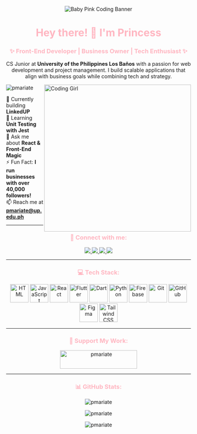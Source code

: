 <!-- Baby Pink Programmer Aesthetic ✨ -->
<p align="center">
  <img src="https://media2.giphy.com/media/v1.Y2lkPTc5MGI3NjExcGZ4cHljem4xY2xyNGc3MXhnODlvaWE3c3YyY216dWNzMDVvbDJ2MiZlcD12MV9pbnRlcm5hbF9naWZfYnlfaWQmY3Q9Zw/137EaR4vAOCn1S/giphy.gif"
alt="Baby Pink Coding Banner">
</p>

<h1 align="center" style="color:#ffb6c1;">Hey there! 💖 I'm Princess</h1>
<h3 align="center" style="color:#ffb6c1;">✨ Front-End Developer | Business Owner | Tech Enthusiast ✨</h3>

<p align="center">
  CS Junior at <b>University of the Philippines Los Baños</b> with a passion for web development and project management. I build scalable applications that align with business goals while combining tech and strategy.
</p>

<img align="right" alt="Coding Girl" width="400" src="https://media.giphy.com/media/MIGbtLZoVjbl0bYbAd/giphy.gif">

<p align="left"> 
  <img src="https://komarev.com/ghpvc/?username=pmariate&label=Profile%20views&color=ffb6c1&style=flat" alt="pmariate" /> 
</p>

🔭 Currently building **LinkedUP**  
🌱 Learning **Unit Testing with Jest**  
💬 Ask me about **React & Front-End Magic**  
⚡ Fun Fact: **I run businesses with over 40,000 followers!**  
📫 Reach me at **pmariate@up.edu.ph**  

---

<h3 align="center" style="color:#ffb6c1;">🚀 Connect with me:</h3>
<p align="center">
  <a href="https://linkedin.com/in/princessariate" target="_blank">
    <img src="https://img.shields.io/badge/LinkedIn-0077B5?style=for-the-badge&logo=linkedin&logoColor=white" />
  </a>
  <a href="https://fb.com/princess.joy.ariate" target="_blank">
    <img src="https://img.shields.io/badge/-Facebook-ffb6c1?style=for-the-badge&logo=facebook&logoColor=white" />
  </a>
  <a href="https://instagram.com/mozzarella_cess" target="_blank">
    <img src="https://img.shields.io/badge/-Instagram-ffb6c1?style=for-the-badge&logo=instagram&logoColor=white" />
  </a>
  <a href="mailto:pmariate@up.edu.ph">
    <img src="https://img.shields.io/badge/-Email-ffb6c1?style=for-the-badge&logo=gmail&logoColor=white" />
  </a>
</p>

---

<h3 align="center" style="color:#ffb6c1;">💻 Tech Stack:</h3>
<p align="center">
  <img src="https://media.giphy.com/media/ln7z2eWriiQAllfVcn/giphy.gif" width="50" alt="HTML">
  <img src="https://media.giphy.com/media/fsEaZldNC8A1PJ3mwp/giphy.gif" width="50" alt="JavaScript">
  <img src="https://upload.wikimedia.org/wikipedia/commons/a/a7/React-icon.svg" width="50" alt="React">
  <img src="https://cdn.jsdelivr.net/gh/devicons/devicon/icons/flutter/flutter-original.svg" width="50" alt="Flutter">
  <img src="https://cdn.jsdelivr.net/gh/devicons/devicon/icons/dart/dart-original.svg" width="50" alt="Dart">
  <img src="https://cdn.jsdelivr.net/gh/devicons/devicon/icons/python/python-original.svg" width="50" alt="Python">
  <img src="https://cdn.jsdelivr.net/gh/devicons/devicon/icons/firebase/firebase-plain.svg" width="50" alt="Firebase">
  <img src="https://cdn.jsdelivr.net/gh/devicons/devicon/icons/git/git-original.svg" width="50" alt="Git">
  <img src="https://cdn.jsdelivr.net/gh/devicons/devicon/icons/github/github-original.svg" width="50" alt="GitHub">
  <img src="https://cdn.jsdelivr.net/gh/devicons/devicon/icons/figma/figma-original.svg" width="50" alt="Figma">
  <img src="https://cdn.jsdelivr.net/gh/devicons/devicon/icons/tailwindcss/tailwindcss-original.svg" width="50" alt="Tailwind CSS">
</p>

---

<h3 align="center" style="color:#ffb6c1;">💖 Support My Work:</h3>
<p align="center">
  <a href="https://www.buymeacoffee.com/pmariate">
    <img src="https://cdn.buymeacoffee.com/buttons/v2/default-pink.png" height="50" width="210" alt="pmariate" />
  </a>
</p>

---

<h3 align="center" style="color:#ffb6c1;">📊 GitHub Stats:</h3>
<p align="center">
  <img src="https://github-readme-stats.vercel.app/api/top-langs?username=pmariate&show_icons=true&locale=en&layout=compact&theme=tokyonight&title_color=ffb6c1&text_color=ffb6c1" alt="pmariate" />
</p>

<p align="center">
  <img src="https://github-readme-stats.vercel.app/api?username=pmariate&show_icons=true&locale=en&theme=tokyonight&title_color=ffb6c1&text_color=ffb6c1" alt="pmariate" />
</p>

<p align="center">
  <img src="https://github-readme-streak-stats.herokuapp.com/?user=pmariate&theme=tokyonight&ring=ffb6c1&fire=ffb6c1&currStreakLabel=ffb6c1" alt="pmariate" />
</p>
